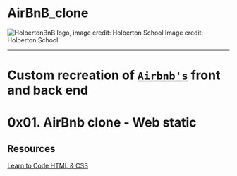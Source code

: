 # AirBnB_clone
![HolbertonBnB logo, image credit: Holberton
School](https://holbertonintranet.s3.amazonaws.com/uploads/medias/2018/6/65f4a1dd9c51265f49d0.png?X-Amz-Algorithm=AWS4-HMAC-SHA256&X-Amz-Credential=AKIARDDGGGOUXW7JF5MT%2F20190705%2Fus-east-1%2Fs3%2Faws4_request&X-Amz-Date=20190705T140914Z&X-Amz-Expires=86400&X-Amz-SignedHeaders=host&X-Amz-Signature=9bab52d841eb4673da3ded2ece6e75617ef31f6f7f2d468697481f1fd02b209f)
Image credit: Holberton School

---
# Custom recreation of [`Airbnb's`](https://www.airbnb.com/) front and back end

# 0x01. AirBnb clone - Web static

## Resources

[Learn to Code HTML & CSS](https://learn.shayhowe.com/html-css/) </br >